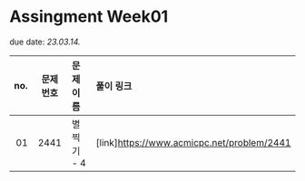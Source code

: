 # Assingment Week01



due date: *23.03.14.*



| no. | 문제 번호 | 문제 이름 |  풀이 링크 |
| ---: | :---: | :--- | :--- |
| 01 | 2441 | 별 찍기 - 4 | [link]https://www.acmicpc.net/problem/2441 | 

